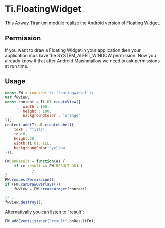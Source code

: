 # Ti.FloatingWidget

This Axway Tiranium module realize the Android version of [Floating Widget](https://www.simplifiedcoding.net/android-floating-widget-tutorial/).

## Permission

If you want to draw a Floating Widget in your application then your application mus have the SYSTEM\_ALERT\_WINDOW permission. Now you already know it that after Android Marshmallow we need to ask permissions at run time.

## Usage

```javascript
const FW = require('ti.floatingwidget');
var fwview;
const content = Ti.UI.createView({
		width : 100,
		height : 100,
		backgroundColor : 'orange'
});
content.add(Ti.UI.createLabel({
	text : "Title",
	top:0,
	height:20,
	width:Ti.UI.FILL,
	backgroundColor:'yellow'
}));

FW.onResult = function(e) {
	if (e.result == FW.RESULT_OK) {
			}	
}
FW.requestPermission();
if (FW.canDrawOverlays())
	fwView = FW.createWidget(content);

// ...
fwView.destroy();

```
Alternativally you can listen to "result":

```javascript
FW.addEventListener("result",onResultFn);
```

